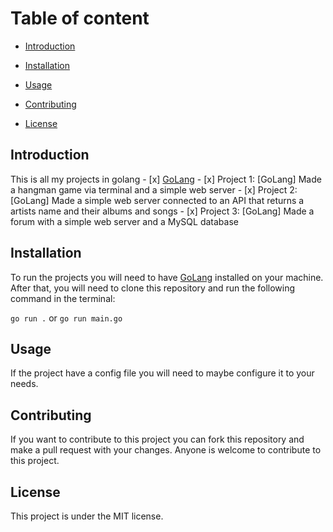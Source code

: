 # Table of content

- [Introduction](#introduction)

- [Installation](#installation)

- [Usage](#usage)

- [Contributing](#contributing)

- [License](#license)

## Introduction

This is all my projects in golang
    - [x] [GoLang](https://golang.org/)
    - [x] Project 1: [GoLang] Made a hangman game via terminal and a simple web server
    - [x] Project 2: [GoLang] Made a simple web server connected to an API that returns a artists name and their albums and songs
    - [x] Project 3: [GoLang] Made a forum with a simple web server and a MySQL database

## Installation

To run the projects you will need to have [GoLang](https://golang.org/) installed on your machine.
After that, you will need to clone this repository and run the following command in the terminal:

```go run .``` or ```go run main.go```

## Usage

If the project have a config file you will need to maybe configure it to your needs.

## Contributing

If you want to contribute to this project you can fork this repository and make a pull request with your changes.
Anyone is welcome to contribute to this project.

## License

This project is under the MIT license.
